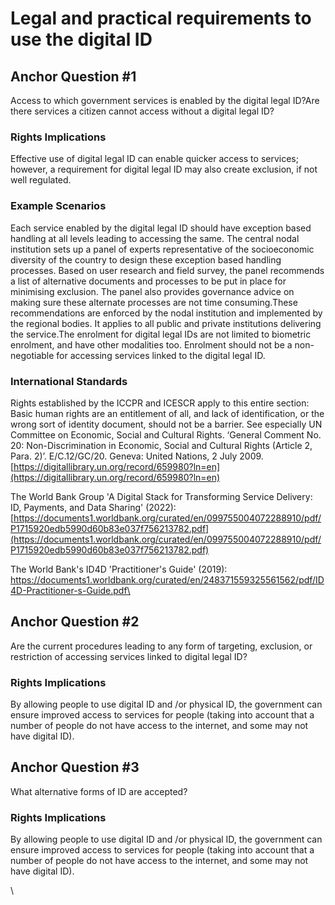 # Legal and practical requirements to use the digital ID

## Anchor Question #1

Access to which government services is enabled by the digital legal ID?Are there services a citizen cannot access without a digital legal ID?

### Rights Implications

Effective use of digital legal ID can enable quicker access to services; however, a requirement for digital legal ID may also create exclusion, if not well regulated.

### Example Scenarios

Each service enabled by the digital legal ID should have exception based handling at all levels leading to accessing the same. The central nodal institution sets up a panel of experts representative of the socioeconomic diversity of the country to design these exception based handling processes. Based on user research and field survey, the panel recommends a list of alternative documents and processes to be put in place for minimising exclusion. The panel also provides governance advice on making sure these alternate processes are not time consuming.These recommendations are enforced by the nodal institution and implemented by the regional bodies. It applies to all public and private institutions delivering the service.The enrolment for digital legal IDs are not limited to biometric enrolment, and have other modalities too. Enrolment should not be a non-negotiable for accessing services linked to the digital legal ID.

### International Standards

Rights established by the ICCPR and ICESCR apply to this entire section: Basic human rights are an entitlement of all, and lack of identification, or the wrong sort of identity document, should not be a barrier. See especially UN Committee on Economic, Social and Cultural Rights. ‘General Comment No. 20: Non-Discrimination in Economic, Social and Cultural Rights (Article 2, Para. 2)’. E/C.12/GC/20. Geneva: United Nations, 2 July 2009. [https://digitallibrary.un.org/record/659980?ln=en](https://digitallibrary.un.org/record/659980?ln=en)

The World Bank Group 'A Digital Stack for Transforming Service Delivery: ID, Payments, and Data Sharing' (2022): [https://documents1.worldbank.org/curated/en/099755004072288910/pdf/P1715920edb5990d60b83e037f756213782.pdf](https://documents1.worldbank.org/curated/en/099755004072288910/pdf/P1715920edb5990d60b83e037f756213782.pdf)

The World Bank's ID4D 'Practitioner's Guide' (2019): [https://documents1.worldbank.org/curated/en/248371559325561562/pdf/ID4D-Practitioner-s-Guide.pdf\
](https://documents1.worldbank.org/curated/en/248371559325561562/pdf/ID4D-Practitioner-s-Guide.pdf)

## Anchor Question #2

Are the current procedures leading to any form of targeting, exclusion, or restriction of accessing services linked to digital legal ID?

### Rights Implications

By allowing people to use digital ID and /or physical ID, the government can ensure improved access to services for people (taking into account that a number of people do not have access to the internet, and some may not have digital ID).



## Anchor Question #3

What alternative forms of ID are accepted?

### Rights Implications

By allowing people to use digital ID and /or physical ID, the government can ensure improved access to services for people (taking into account that a number of people do not have access to the internet, and some may not have digital ID).

\


###





